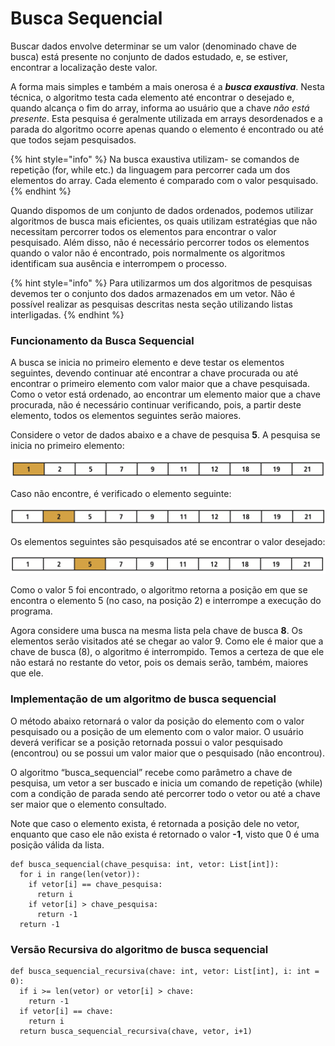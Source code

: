 # Busca Sequencial

Buscar dados envolve determinar se um valor \(denominado chave de busca\) está presente no conjunto de dados estudado, e, se estiver, encontrar a localização deste valor.

A forma mais simples e também a mais onerosa é a _**busca exaustiva**_. Nesta técnica, o algoritmo testa cada elemento até encontrar o desejado e, quando alcança o fim do array, informa ao usuário que a chave _não está presente_. Esta pesquisa é geralmente utilizada em arrays desordenados e a parada do algoritmo ocorre apenas quando o elemento é encontrado ou até que todos sejam pesquisados.

{% hint style="info" %}
Na busca exaustiva utilizam- se comandos de repetição \(for, while etc.\) da linguagem para percorrer cada um dos elementos do array. Cada elemento é comparado com o valor pesquisado.
{% endhint %}

Quando dispomos de um conjunto de dados ordenados, podemos utilizar algoritmos de busca mais eficientes, os quais utilizam estratégias que não necessitam percorrer todos os elementos para encontrar o valor pesquisado. Além disso, não é necessário percorrer todos os elementos quando o valor não é encontrado, pois normalmente os algoritmos identificam sua ausência e interrompem o processo.

{% hint style="info" %}
Para utilizarmos um dos algoritmos de pesquisas devemos ter o conjunto dos dados armazenados em um vetor. Não é possível realizar as pesquisas descritas nesta seção utilizando listas interligadas.
{% endhint %}

### Funcionamento da Busca Sequencial

A busca se inicia no primeiro elemento e deve testar os elementos seguintes, devendo continuar até encontrar a chave procurada ou até encontrar o primeiro elemento com valor maior que a chave pesquisada. Como o vetor está ordenado, ao encontrar um elemento maior que a chave procurada, não é necessário continuar verificando, pois, a partir deste elemento, todos os elementos seguintes serão maiores.

Considere o vetor de dados abaixo e a chave de pesquisa **5**. A pesquisa se inicia no primeiro elemento:

![](../../.gitbook/assets/image%20%2830%29.png)

Caso não encontre, é verificado o elemento seguinte:

![](../../.gitbook/assets/image%20%2832%29.png)

Os elementos seguintes são pesquisados até se encontrar o valor desejado:

![](../../.gitbook/assets/image%20%2831%29.png)

Como o valor 5 foi encontrado, o algoritmo retorna a posição em que se encontra o elemento 5 \(no caso, na posição 2\) e interrompe a execução do programa.

Agora considere uma busca na mesma lista pela chave de busca **8**. Os elementos serão visitados até se chegar ao valor 9. Como ele é maior que a chave de busca \(8\), o algoritmo é interrompido. Temos a certeza de que ele não estará no restante do vetor, pois os demais serão, também, maiores que ele.

### Implementação de um algoritmo de busca sequencial

O método abaixo retornará o valor da posição do elemento com o valor pesquisado ou a posição de um elemento com o valor maior. O usuário deverá verificar se a posição retornada possui o valor pesquisado \(encontrou\) ou se possui um valor maior que o pesquisado \(não encontrou\).

O algoritmo “busca\_sequencial” recebe como parâmetro a chave de pesquisa, um vetor a ser buscado e inicia um comando de repetição \(while\) com a condição de parada sendo até percorrer todo o vetor ou até a chave ser maior que o elemento consultado.

Note que caso o elemento exista, é retornada a posição dele no vetor, enquanto que caso ele não exista é retornado o valor **-1**, visto que 0 é uma posição válida da lista.

```text
def busca_sequencial(chave_pesquisa: int, vetor: List[int]):
  for i in range(len(vetor)):
    if vetor[i] == chave_pesquisa:
      return i
    if vetor[i] > chave_pesquisa:
      return -1
  return -1
```

### Versão Recursiva do algoritmo de busca sequencial

```text
def busca_sequencial_recursiva(chave: int, vetor: List[int], i: int = 0):
  if i >= len(vetor) or vetor[i] > chave:
    return -1
  if vetor[i] == chave:
    return i
  return busca_sequencial_recursiva(chave, vetor, i+1) 
```





